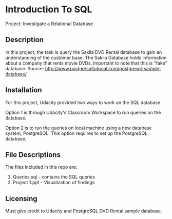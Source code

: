 # Introduction To SQL
Project: Investigate a Relational Database

## Description

In this project, the task is query the Sakila DVD Rental database to gain an understanding of the customer base. The Sakila Database holds information about a company that rents movie DVDs. Important to note that this is "fake" database. Source: http://www.postgresqltutorial.com/postgresql-sample-database/

## Installation
For this project, Udacity provided two ways to work on the SQL database.

Option 1 is through Udacity's Classroom Workspace to run queries on the database. 

Option 2 is to run the queries on local machine using a new database system, PostgreSQL. This option requires to set up the PostgreSQL database. 

## File Descriptions
The files included in this repo are:
1. Queries.sql - contains the SQL queries
2. Project 1.ppt - Visualization of findings

## Licensing
Must give credit to Udacity and PostgreSQL DVD Rental sample database.

